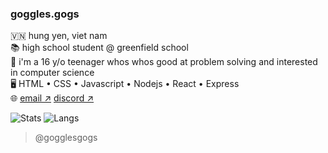 ### goggles.gogs
🇻🇳 hung yen, viet nam  
📚 high school student @ greenfield school  
👦 i'm a 16 y/o teenager whos whos good at problem solving and interested in computer science  
🖥 HTML • CSS • Javascript • Nodejs • React • Express  
🌐 [email ↗️](mailto:ngkhoa0075@gmail.com) [discord ↗️](https://discordapp.com/users/799597159661699112)  

![Stats](https://github-readme-stats-git-masterrstaa-rickstaa.vercel.app/api?username=gogglesgogs&show_icons=true&theme=dark) ![Langs](https://github-readme-stats-git-masterrstaa-rickstaa.vercel.app/api/top-langs/?username=gogglesgogs&layout=compact&theme=dark)

> @gogglesgogs
